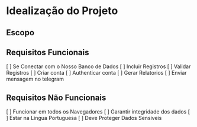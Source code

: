 # Idealização do Projeto

## Escopo

## Requisitos Funcionais

[ ] Se Conectar com o Nosso Banco de Dados
[ ] Incluir Registros
[ ] Validar Registros
[ ] Criar conta
[ ] Authenticar conta
[ ] Gerar Relatorios
[ ] Enviar mensagem no telegram

## Requisitos Não Funcionais

[ ] Funcionar em todos os Navegadores
[ ] Garantir integridade dos dados
[ ] Estar na Lingua Portuguesa 
[ ] Deve Proteger Dados Sensiveis
